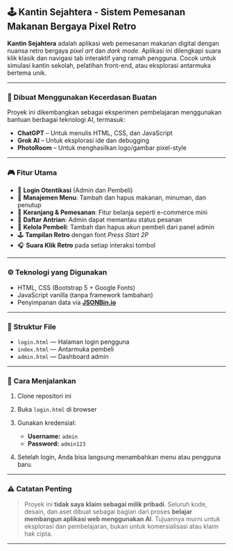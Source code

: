 ## 🕹️ Kantin Sejahtera - Sistem Pemesanan Makanan Bergaya Pixel Retro

**Kantin Sejahtera** adalah aplikasi web pemesanan makanan digital dengan nuansa retro bergaya *pixel art* dan *dark mode*. Aplikasi ini dilengkapi suara klik klasik dan navigasi tab interaktif yang ramah pengguna. Cocok untuk simulasi kantin sekolah, pelatihan front-end, atau eksplorasi antarmuka bertema unik.

---

### 🤖 Dibuat Menggunakan Kecerdasan Buatan

Proyek ini dikembangkan sebagai eksperimen pembelajaran menggunakan bantuan berbagai teknologi AI, termasuk:

* **ChatGPT** – Untuk menulis HTML, CSS, dan JavaScript
* **Grok AI** – Untuk eksplorasi ide dan debugging
* **PhotoRoom** – Untuk menghasilkan logo/gambar pixel-style

---

### 🎮 Fitur Utama

* 🔐 **Login Otentikasi** (Admin dan Pembeli)
* 🍜 **Manajemen Menu**: Tambah dan hapus makanan, minuman, dan penutup
* 🛒 **Keranjang & Pemesanan**: Fitur belanja seperti e-commerce mini
* 🧾 **Daftar Antrian**: Admin dapat memantau status pesanan
* 👥 **Kelola Pembeli**: Tambah dan hapus akun pembeli dari panel admin
* 🕹️ **Tampilan Retro** dengan font *Press Start 2P*
* 🎧 **Suara Klik Retro** pada setiap interaksi tombol

---

### ⚙️ Teknologi yang Digunakan

* HTML, CSS (Bootstrap 5 + Google Fonts)
* JavaScript vanilla (tanpa framework tambahan)
* Penyimpanan data via **[JSONBin.io](https://jsonbin.io/)**

---

### 📁 Struktur File

* `login.html` — Halaman login pengguna
* `index.html` — Antarmuka pembeli
* `admin.html` — Dashboard admin

---

### 🚀 Cara Menjalankan

1. Clone repositori ini
2. Buka `login.html` di browser
3. Gunakan kredensial:

   * **Username:** `admin`
   * **Password:** `admin123`
4. Setelah login, Anda bisa langsung menambahkan menu atau pengguna baru.

---

### ⚠️ Catatan Penting

> Proyek ini **tidak saya klaim sebagai milik pribadi**. Seluruh kode, desain, dan aset dibuat sebagai bagian dari proses **belajar membangun aplikasi web menggunakan AI**. Tujuannya murni untuk eksplorasi dan pembelajaran, bukan untuk komersialisasi atau klaim hak cipta.

---
